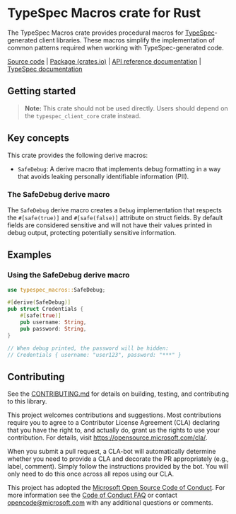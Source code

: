 # TypeSpec Macros crate for Rust

The TypeSpec Macros crate provides procedural macros for [TypeSpec](https://typespec.io)-generated client libraries. These macros simplify the implementation of common patterns required when working with TypeSpec-generated code.

[Source code] | [Package (crates.io)] | [API reference documentation] | [TypeSpec documentation]

## Getting started

> **Note:** This crate should not be used directly. Users should depend on the `typespec_client_core` crate instead.

## Key concepts

This crate provides the following derive macros:

-   `SafeDebug`: A derive macro that implements debug formatting in a way that avoids leaking personally identifiable information (PII).

### The SafeDebug derive macro

The `SafeDebug` derive macro creates a `Debug` implementation that respects the `#[safe(true)]` and `#[safe(false)]` attribute on struct fields. By default fields are considered sensitive and will not have their values printed in debug output, protecting potentially sensitive information.

## Examples

### Using the SafeDebug derive macro

```rust
use typespec_macros::SafeDebug;

#[derive(SafeDebug)]
pub struct Credentials {
    #[safe(true)]
    pub username: String,
    pub password: String,
}

// When debug printed, the password will be hidden:
// Credentials { username: "user123", password: "***" }
```

## Contributing

See the [CONTRIBUTING.md] for details on building, testing, and contributing to this library.

This project welcomes contributions and suggestions. Most contributions require you to agree to a Contributor License Agreement (CLA) declaring that you have the right to, and actually do, grant us the rights to use your contribution. For details, visit <https://opensource.microsoft.com/cla/>.

When you submit a pull request, a CLA-bot will automatically determine whether you need to provide a CLA and decorate the PR appropriately (e.g., label, comment). Simply follow the instructions provided by the bot. You will only need to do this once across all repos using our CLA.

This project has adopted the [Microsoft Open Source Code of Conduct]. For more information see the [Code of Conduct FAQ] or contact <opencode@microsoft.com> with any additional questions or comments.

[Source code]: https://github.com/Azure/azure-sdk-for-rust/tree/main/sdk/typespec/typespec_macros/src
[Package (crates.io)]: https://crates.io/crates/typespec_macros
[API reference documentation]: https://docs.rs/typespec_macros
[TypeSpec documentation]: https://typespec.io/
[CONTRIBUTING.md]: https://github.com/Azure/azure-sdk-for-rust/blob/main/CONTRIBUTING.md
[Microsoft Open Source Code of Conduct]: https://opensource.microsoft.com/codeofconduct/
[Code of Conduct FAQ]: https://opensource.microsoft.com/codeofconduct/faq/
